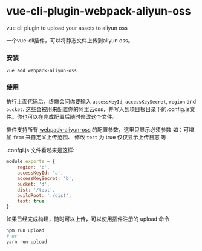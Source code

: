 # vue-cli-plugin-webpack-aliyun-oss

vue cli plugin to upload your assets to aliyun oss

一个vue-cli插件，可以将静态文件上传到aliyun oss。



### 安装

```sh
vue add webpack-aliyun-oss
```



### 使用

执行上面代码后，终端会问你要输入 `accessKeyId`, `accessKeySecret`, `region` and  `bucket`. 这些会被用来配置你的阿里云oss，并写入到项目根目录下的.config.js文件。你也可以在完成配置后随时修改这个文件。


插件支持所有 [webpack-aliyun-oss](https://www.npmjs.com/package/webpack-aliyun-oss) 的配置参数，这里只显示必须参数
如：可增加 `from` 来自定义上传范围、 修改 `test` 为 true 仅仅显示上传日志 等

.confgi.js 文件看起来是这样:

```js
module.exports = {
	region: 'c',
	accessKeyId: 'a',
	accessKeySecret: 'b',
	bucket: 'd',
	dist: '/test',
	buildRoot: './dist',
	test: true
}
```



如果已经完成构建，随时可以上传，可以使用插件注册的 upload 命令

```sh
npm run upload
# or
yarn run upload
```

